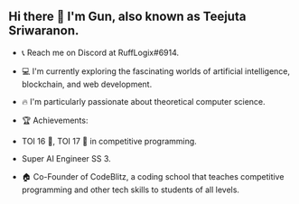 ## Hi there 👋 I'm Gun, also known as Teejuta Sriwaranon.
- 📞 Reach me on Discord at RuffLogix#6914.

- 💻 I'm currently exploring the fascinating worlds of artificial intelligence, blockchain, and web development.

- 🔥 I'm particularly passionate about theoretical computer science.

- 🏆 Achievements:
 - TOI 16 🥉, TOI 17 🥈 in competitive programming.
 - Super AI Engineer SS 3.

- 🏠 Co-Founder of CodeBlitz, a coding school that teaches competitive programming and other tech skills to students of all levels.
